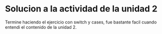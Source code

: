 # Solucion a la actividad de la unidad 2
Termine haciendo el ejercicio con switch y cases, fue bastante facil cuando entendi el contenido de la unidad 2.
